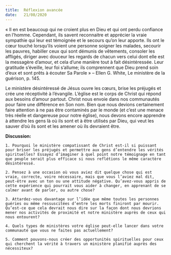 ```yaml
---
title:  Réflexion avancée
date:   21/08/2020
---
```


« Il en est beaucoup qui ne croient plus en Dieu et qui ont perdu confiance en l’homme. Cependant, ils savent reconnaitre et apprécier la vraie sympathie qui leur est témoignée et le secours qu’on leur apporte. Ils ont le cœur touché lorsqu’ils voient une personne soigner les malades, secourir les pauvres, habiller ceux qui sont démunis de vêtements, consoler les affligés, diriger avec douceur les regards de chacun vers celui dont elle est la messagère d’amour, et cela d’une manière tout à fait désintéressée. Leur gratitude s’éveille, leur foi s’allume; ils comprennent que Dieu prend soin d’eux et sont prêts à écouter Sa Parole » – Ellen G. White, Le ministère de la guérison, p. 145.

Le ministère désintéressé de Jésus ouvre les cœurs, brise les préjugés et crée une réceptivité à l’évangile. L’église est le corps de Christ qui répond aux besoins d’amour partout. Christ nous envoie dans nos communautés pour faire une différence en Son nom. Bien que nous devions certainement faire attention à ne pas être contaminés par le monde (et c’est une menace très réelle et dangereuse pour notre église), nous devons encore apprendre à attendre les gens là où ils sont et à être utilisés par Dieu, qui veut les sauver d’où ils sont et les amener où ils devraient être.

**Discussion:**

`1. Pourquoi le ministère compatissant de Christ est-il si puissant pour briser les préjugés et permettre aux gens d’entendre les vérités spirituelles? Essayez d’imaginer à quel point notre témoignage en tant que peuple serait plus efficace si nous reflétions le même caractère désintéressé.`

`2. Pensez à une occasion où vous aviez dit quelque chose qui est vraie, correcte, voire nécessaire, mais que vous l’aviez mal dit, peut-être avec un ton ou une attitude négative. Qu’avez-vous appris de cette expérience qui pourrait vous aider à changer, en apprenant de se calmer avant de parler, ou autre chose?`

`3. Attardez-vous davantage sur l’idée que même toutes les personnes guéries ou même ressuscitées d’entre les morts finiront par mourir. Qu’est-ce que cela devrait nous dire sur la façon dont nous devrions mener nos activités de proximité et notre ministère auprès de ceux qui nous entourent?`

`4. Quels types de ministères votre église peut-elle lancer dans votre communauté que vous ne faites pas actuellement?`

`5. Comment pouvons-nous créer des opportunités spirituelles pour ceux qui cherchent la vérité à travers un ministère planifié auprès des nécessiteux?`
